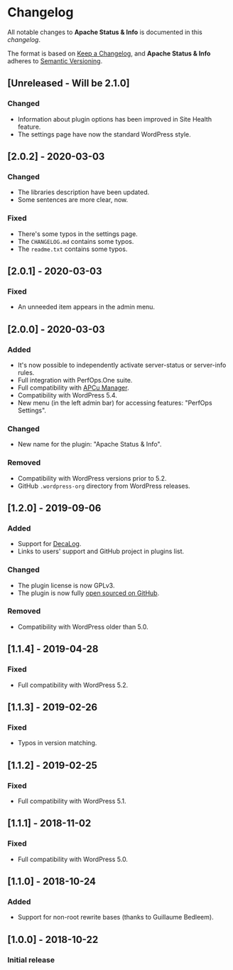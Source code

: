 # Changelog
All notable changes to **Apache Status & Info** is documented in this *changelog*.

The format is based on [Keep a Changelog](https://keepachangelog.com/en/1.0.0/), and **Apache Status & Info** adheres to [Semantic Versioning](https://semver.org/spec/v2.0.0.html).

## [Unreleased - Will be 2.1.0]
### Changed
- Information about plugin options has been improved in Site Health feature.
- The settings page have now the standard WordPress style.

## [2.0.2] - 2020-03-03
### Changed
- The libraries description have been updated.
- Some sentences are more clear, now.
### Fixed
- There's some typos in the settings page.
- The `CHANGELOG.md` contains some typos.
- The `readme.txt` contains some typos.

## [2.0.1] - 2020-03-03
### Fixed
- An unneeded item appears in the admin menu.

## [2.0.0] - 2020-03-03
### Added
- It's now possible to independently activate server-status or server-info rules.
- Full integration with PerfOps.One suite.
- Full compatibility with [APCu Manager](https://wordpress.org/plugins/apcu-manager/).
- Compatibility with WordPress 5.4.
- New menu (in the left admin bar) for accessing features: "PerfOps Settings".
### Changed
- New name for the plugin: "Apache Status & Info".
### Removed
- Compatibility with WordPress versions prior to 5.2.
- GitHub `.wordpress-org` directory from WordPress releases.

## [1.2.0] - 2019-09-06
### Added
- Support for [DecaLog](https://wordpress.org/plugins/decalog/).
- Links to users' support and GitHub project in plugins list.
### Changed
- The plugin license is now GPLv3.
- The plugin is now fully [open sourced on GitHub](https://github.com/Pierre-Lannoy/wp-htaccess-server-info-server-status).
### Removed
- Compatibility with WordPress older than 5.0.

## [1.1.4] - 2019-04-28
### Fixed
- Full compatibility with WordPress 5.2.

## [1.1.3] - 2019-02-26
### Fixed
- Typos in version matching.

## [1.1.2] - 2019-02-25
### Fixed
- Full compatibility with WordPress 5.1.

## [1.1.1] - 2018-11-02
### Fixed
- Full compatibility with WordPress 5.0.

## [1.1.0] - 2018-10-24
### Added
- Support for non-root rewrite bases (thanks to Guillaume Bedleem).

## [1.0.0] - 2018-10-22
### Initial release


